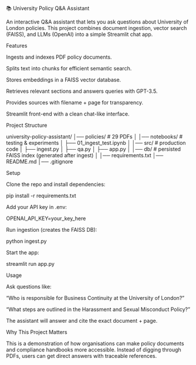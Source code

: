 📚 University Policy Q&A Assistant

An interactive Q&A assistant that lets you ask questions about University of London policies.
This project combines document ingestion, vector search (FAISS), and LLMs (OpenAI) into a simple Streamlit chat app.

Features

Ingests and indexes PDF policy documents.

Splits text into chunks for efficient semantic search.

Stores embeddings in a FAISS vector database.

Retrieves relevant sections and answers queries with GPT-3.5.

Provides sources with filename + page for transparency.

Streamlit front-end with a clean chat-like interface.

Project Structure

university-policy-assistant/
│── policies/                # 29 PDFs
│
│── notebooks/               # testing & experiments
│   ├── 01_ingest_test.ipynb
│
│── src/                     # production code
│   ├── ingest.py
│   ├── qa.py
│   ├── app.py
│
│── db/                      # persisted FAISS index (generated after ingest)
│
│── requirements.txt
│── README.md
│── .gitignore 

Setup

Clone the repo and install dependencies:

pip install -r requirements.txt


Add your API key in .env:

OPENAI_API_KEY=your_key_here



Run ingestion (creates the FAISS DB):

python ingest.py


Start the app:

streamlit run app.py

Usage

Ask questions like:

“Who is responsible for Business Continuity at the University of London?”

“What steps are outlined in the Harassment and Sexual Misconduct Policy?”

The assistant will answer and cite the exact document + page.

Why This Project Matters

This is a demonstration of how organisations can make policy documents and compliance handbooks more accessible. Instead of digging through PDFs, users can get direct answers with traceable references.
